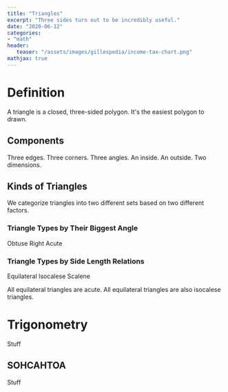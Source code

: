 ```yaml
---
title: "Triangles"
excerpt: "Three sides turn out to be incredibly useful."
date: "2020-06-12"
categories: 
- "math"
header:
   teaser: "/assets/images/gillespedia/income-tax-chart.png"
mathjax: true
---
```


# Definition

A triangle is a closed, three-sided polygon. It's the easiest polygon to drawn.

## Components

Three edges.
Three corners.
Three angles.
An inside.
An outside.
Two dimensions.

## Kinds of Triangles

We categorize triangles into two different sets based on two different factors. 

### Triangle Types by Their Biggest Angle

Obtuse
Right
Acute

### Triangle Types by Side Length Relations

Equilateral
Isocalese
Scalene

All equilateral triangles are acute. All equilateral triangles are also isocalese triangles. 

# Trigonometry

Stuff

## SOHCAHTOA

Stuff

# 